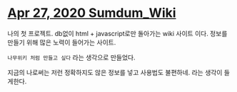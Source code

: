# [Apr 27, 2020 Sumdum_Wiki](https://github.com/oeiar/sumdemw)
나의 첫 프로젝트.
db없이 html + javascript로만 돌아가는 wiki 사이트 이다.
정보를 만들기 위해 많은 노력이 들어가는 사이트.

`나무위키 처럼 만들고 싶다` 라는 생각으로 만들었다.

지금의 나로써는 저런 정확하지도 않은 정보를 넣고 사용법도 불편하네.
라는 생각이 들게한다.
